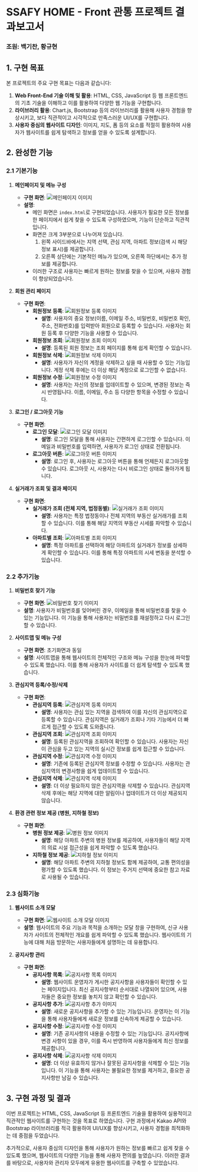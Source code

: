 # SSAFY HOME - Front 관통 프로젝트 결과보고서

### 조원: 백기찬, 황규현

## 1. 구현 목표

본 프로젝트의 주요 구현 목표는 다음과 같습니다:

1. **Web Front-End 기술 이해 및 활용**: HTML, CSS, JavaScript 등 웹 프론트엔드의 기초 기술을 이해하고 이를 활용하여 다양한 웹 기능을 구현합니다.
2. **라이브러리 활용**: Chart.js, Bootstrap 등의 라이브러리를 활용해 사용자 경험을 향상시키고, 보다 직관적이고 시각적으로 만족스러운 UI/UX를 구현합니다.
3. **사용자 중심의 웹사이트 디자인**: 이미지, 지도, 폼 등의 요소를 적절히 활용하여 사용자가 웹사이트를 쉽게 탐색하고 정보를 얻을 수 있도록 설계합니다.

## 2. 완성한 기능

### 2.1 기본기능

1. **메인페이지 및 메뉴 구성**
   - **구현 화면**: 
     ![메인페이지 이미지](/img/result1.png)
   - **설명**: 
     - 메인 화면은 `index.html`로 구현되었습니다. 사용자가 필요한 모든 정보를 한 페이지에서 쉽게 찾을 수 있도록 구성하였으며, 기능이 단순하고 직관적입니다.
     - 화면은 크게 3부분으로 나누어져 있습니다. 
       1. 왼쪽 사이드바에서는 지역 선택, 관심 지역, 아파트 정보(검색 시 해당 정보 표시)를 제공합니다.
       2. 오른쪽 상단에는 기본적인 메뉴가 있으며, 오른쪽 하단에서는 추가 정보를 제공합니다.
     - 이러한 구조로 사용자는 빠르게 원하는 정보를 찾을 수 있으며, 사용자 경험이 향상되었습니다.

2. **회원 관리 페이지**
   - **구현 화면**: 
     - **회원정보 등록**: ![회원정보 등록 이미지](/img/result2-signup.png)
       - **설명**: 사용자의 중요 정보(이름, 이메일 주소, 비밀번호, 비밀번호 확인, 주소, 전화번호)를 입력받아 회원으로 등록할 수 있습니다. 사용자는 회원 등록 후 다양한 기능을 사용할 수 있습니다.
     - **회원정보 조회**: ![회원정보 조회 이미지](/img/result-userinfo.png)
       - **설명**: 등록된 회원 정보는 조회 페이지를 통해 쉽게 확인할 수 있습니다.
     - **회원정보 삭제**: ![회원정보 삭제 이미지](/img/result-userdelete.png)
       - **설명**: 사용자가 자신의 계정을 삭제하고 싶을 때 사용할 수 있는 기능입니다. 계정 삭제 후에는 더 이상 해당 계정으로 로그인할 수 없습니다.
     - **회원정보 수정**: ![회원정보 수정 이미지](/img/result-userupdate.png)
       - **설명**: 사용자는 자신의 정보를 업데이트할 수 있으며, 변경된 정보는 즉시 반영됩니다. 이름, 이메일, 주소 등 다양한 항목을 수정할 수 있습니다.

3. **로그인 / 로그아웃 기능**
   - **구현 화면**: 
     - **로그인 모달**: ![로그인 모달 이미지](/img/result-login.png)
       - **설명**: 로그인 모달을 통해 사용자는 간편하게 로그인할 수 있습니다. 이메일과 비밀번호를 입력하면, 사용자가 로그인 상태로 전환됩니다.
     - **로그아웃 버튼**: ![로그아웃 버튼 이미지](/img/result-login.png)
       - **설명**: 로그인 후, 사용자는 로그아웃 버튼을 통해 언제든지 로그아웃할 수 있습니다. 로그아웃 시, 사용자는 다시 비로그인 상태로 돌아가게 됩니다.

4. **실거래가 조회 및 결과 페이지**
   - **구현 화면**: 
     - **실거래가 조회 (전체 지역, 법정동별)**: ![실거래가 조회 이미지](/img/result-location.png)
       - **설명**: 사용자는 특정 법정동이나 전체 지역의 부동산 실거래가를 조회할 수 있습니다. 이를 통해 해당 지역의 부동산 시세를 파악할 수 있습니다.
     - **아파트별 조회**: ![아파트별 조회 이미지](/img/result-apart.png)
       - **설명**: 특정 아파트를 선택하여 해당 아파트의 실거래가 정보를 상세하게 확인할 수 있습니다. 이를 통해 특정 아파트의 시세 변동을 분석할 수 있습니다.

### 2.2 추가기능

1. **비밀번호 찾기 기능**
   - **구현 화면**: ![비밀번호 찾기 이미지](/img/result-searchinfo.png)
   - **설명**: 사용자가 비밀번호를 잊어버린 경우, 이메일을 통해 비밀번호를 찾을 수 있는 기능입니다. 이 기능을 통해 사용자는 비밀번호를 재설정하고 다시 로그인할 수 있습니다.

2. **사이트맵 및 메뉴 구성**
   - **구현 화면**: 초기화면과 동일
   - **설명**: 사이트맵을 통해 웹사이트의 전체적인 구조와 메뉴 구성을 한눈에 파악할 수 있도록 했습니다. 이를 통해 사용자가 사이트를 더 쉽게 탐색할 수 있도록 했습니다.

3. **관심지역 등록/수정/삭제**
   - **구현 화면**: 
     - **관심지역 등록**: ![관심지역 등록 이미지](/img/result-favor.png)
       - **설명**: 사용자는 관심 있는 지역을 검색하여 이를 자신의 관심지역으로 등록할 수 있습니다. 관심지역은 실거래가 조회나 기타 기능에서 더 빠르게 접근할 수 있도록 도와줍니다.
     - **관심지역 조회**: ![관심지역 조회 이미지](/img/result-favor2.png)
       - **설명**: 등록된 관심지역을 조회하여 확인할 수 있습니다. 사용자는 자신이 관심을 두고 있는 지역의 실시간 정보를 쉽게 접근할 수 있습니다.
     - **관심지역 수정**: ![관심지역 수정 이미지](/img/result-favor3.png)
       - **설명**: 기존에 등록된 관심지역 정보를 수정할 수 있습니다. 사용자는 관심지역의 변경사항을 쉽게 업데이트할 수 있습니다.
     - **관심지역 삭제**: ![관심지역 삭제 이미지](/img/result-favor4.png)
       - **설명**: 더 이상 필요하지 않은 관심지역을 삭제할 수 있습니다. 관심지역 삭제 후에는 해당 지역에 대한 알림이나 업데이트가 더 이상 제공되지 않습니다.

4. **환경 관련 정보 제공 (병원, 지하철 정보)**
   - **구현 화면**: 
     - **병원 정보 제공**: ![병원 정보 이미지](/img/result-hospital.png)
       - **설명**: 해당 아파트 주변의 병원 정보를 제공하여, 사용자들이 해당 지역의 의료 시설 접근성을 쉽게 파악할 수 있도록 했습니다.
     - **지하철 정보 제공**: ![지하철 정보 이미지](/img/result-subway.png)
       - **설명**: 해당 아파트 주변의 지하철 정보도 함께 제공하여, 교통 편의성을 평가할 수 있도록 했습니다. 이 정보는 주거지 선택에 중요한 참고 자료로 사용될 수 있습니다.

### 2.3 심화기능

1. **웹사이트 소개 모달**
   - **구현 화면**: ![웹사이트 소개 모달 이미지](/img/result-about.png)
   - **설명**: 웹사이트의 주요 기능과 목적을 소개하는 모달 창을 구현하여, 신규 사용자가 사이트의 전체적인 개요를 쉽게 파악할 수 있도록 했습니다. 웹사이트의 기능에 대해 처음 방문하는 사용자들에게 설명하는 데 유용합니다.

2. **공지사항 관리**
   - **구현 화면**: 
     - **공지사항 목록**: ![공지사항 목록 이미지](/img/result-noti.png)
       - **설명**: 웹사이트 운영자가 게시한 공지사항을 사용자들이 확인할 수 있는 페이지입니다. 최신 공지사항부터 순서대로 나열되어 있으며, 사용자들은 중요한 정보를 놓치지 않고 확인할 수 있습니다.
     - **공지사항 추가**: ![공지사항 추가 이미지](/img/result-noti1.png)
       - **설명**: 새로운 공지사항을 추가할 수 있는 기능입니다. 운영자는 이 기능을 통해 사용자들에게 새로운 정보를 신속하게 제공할 수 있습니다.
     - **공지사항 수정**: ![공지사항 수정 이미지](/img/result-noti2.png)
       - **설명**: 기존 공지사항의 내용을 수정할 수 있는 기능입니다. 공지사항에 변경 사항이 있을 경우, 이를 즉시 반영하여 사용자들에게 최신 정보를 제공합니다.
     - **공지사항 삭제**: ![공지사항 삭제 이미지](/img/result-noti3.png)
       - **설명**: 더 이상 유효하지 않거나 잘못된 공지사항을 삭제할 수 있는 기능입니다. 이 기능을 통해 사용자는 불필요한 정보를 제거하고, 중요한 공지사항만 남길 수 있습니다.

## 3. 구현 과정 및 결과

이번 프로젝트는 HTML, CSS, JavaScript 등 프론트엔드 기술을 활용하여 실용적이고 직관적인 웹사이트를 구현하는 것을 목표로 하였습니다. 구현 과정에서 Kakao API와 Bootstrap 라이브러리를 적극 활용하여 UI/UX를 향상시키고, 사용자 경험을 최적화하는 데 중점을 두었습니다.

추가적으로, 사용자 중심의 디자인을 통해 사용자가 원하는 정보를 빠르고 쉽게 찾을 수 있도록 했으며, 웹사이트의 다양한 기능을 통해 사용자 편의를 높였습니다. 이러한 결과를 바탕으로, 사용자와 관리자 모두에게 유용한 웹사이트를 구축할 수 있었습니다.
